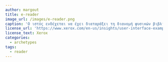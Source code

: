```yaml
---
author: margout
title: e-reader
image_url: /images/e-reader.png
caption: 'Ο ιστός ενδέχεται να έχει διαταράξει τη διανομή φυσικών βιβλίων, αλλά οι ηλεκτρονικοί αναγνώστες άλλαξαν ριζικά τον τρόπο κατανάλωσης των βιβλίων.'
license_url: 'https://www.xerox.com/en-us/insights/user-interface-examples'
license_text: Xerox
categories:
  - archetypes
tags:
  - reader
---
```

